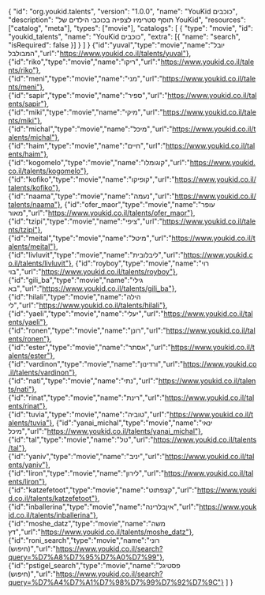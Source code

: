 {
  "id": "org.youkid.talents",
  "version": "1.0.0",
  "name": "YouKid כוכבים",
  "description": "תוסף סטרימיו לצפייה בכוכבי הילדים של YouKid",
  "resources": ["catalog", "meta"],
  "types": ["movie"],
  "catalogs": [
    {
      "type": "movie",
      "id": "youkid_talents",
      "name": "YouKid כוכבים",
      "extra": [{ "name": "search", "isRequired": false }]
    }
  ]
}
    {"id":"yuval","type":"movie","name":"יובל המבולבל","url":"https://www.youkid.co.il/talents/yuval"},
    {"id":"riko","type":"movie","name":"ריקו","url":"https://www.youkid.co.il/talents/riko"},
    {"id":"meni","type":"movie","name":"מני","url":"https://www.youkid.co.il/talents/meni"},
    {"id":"sapir","type":"movie","name":"ספיר","url":"https://www.youkid.co.il/talents/sapir"},
    {"id":"miki","type":"movie","name":"מיקי","url":"https://www.youkid.co.il/talents/miki"},
    {"id":"michal","type":"movie","name":"מיכל","url":"https://www.youkid.co.il/talents/michal"},
    {"id":"haim","type":"movie","name":"חיים","url":"https://www.youkid.co.il/talents/haim"},
    {"id":"kogomelo","type":"movie","name":"קוגומלו","url":"https://www.youkid.co.il/talents/kogomelo"},
    {"id":"kofiko","type":"movie","name":"קופיקו","url":"https://www.youkid.co.il/talents/kofiko"},
    {"id":"naama","type":"movie","name":"נעמה","url":"https://www.youkid.co.il/talents/naama"},
    {"id":"ofer_maor","type":"movie","name":"עופר מאור","url":"https://www.youkid.co.il/talents/ofer_maor"},
    {"id":"tzipi","type":"movie","name":"ציפי","url":"https://www.youkid.co.il/talents/tzipi"},
    {"id":"meital","type":"movie","name":"מיטל","url":"https://www.youkid.co.il/talents/meital"},
    {"id":"livluvit","type":"movie","name":"ליבלובית","url":"https://www.youkid.co.il/talents/livluvit"},
    {"id":"royboy","type":"movie","name":"רוי בוי","url":"https://www.youkid.co.il/talents/royboy"},
    {"id":"gili_ba","type":"movie","name":"גילי בא","url":"https://www.youkid.co.il/talents/gili_ba"},
    {"id":"hilali","type":"movie","name":"הילה לי","url":"https://www.youkid.co.il/talents/hilali"},
    {"id":"yaeli","type":"movie","name":"יעלי","url":"https://www.youkid.co.il/talents/yaeli"},
    {"id":"ronen","type":"movie","name":"רונן","url":"https://www.youkid.co.il/talents/ronen"},
    {"id":"ester","type":"movie","name":"אסתר","url":"https://www.youkid.co.il/talents/ester"},
    {"id":"vardinon","type":"movie","name":"ורדינון","url":"https://www.youkid.co.il/talents/vardinon"},
    {"id":"nati","type":"movie","name":"נתי","url":"https://www.youkid.co.il/talents/nati"},
    {"id":"rinat","type":"movie","name":"רינת","url":"https://www.youkid.co.il/talents/rinat"},
    {"id":"tuvia","type":"movie","name":"טוביה","url":"https://www.youkid.co.il/talents/tuvia"},
    {"id":"yanai_michal","type":"movie","name":"ינאי מיכל","url":"https://www.youkid.co.il/talents/yanai_michal"},
    {"id":"tal","type":"movie","name":"טל","url":"https://www.youkid.co.il/talents/tal"},
    {"id":"yaniv","type":"movie","name":"יניב","url":"https://www.youkid.co.il/talents/yaniv"},
    {"id":"liron","type":"movie","name":"לירון","url":"https://www.youkid.co.il/talents/liron"},
    {"id":"katzefetoot","type":"movie","name":"קצפתוט","url":"https://www.youkid.co.il/talents/katzefetoot"},
    {"id":"inballerina","type":"movie","name":"איןבלרינה","url":"https://www.youkid.co.il/talents/inballerina"},
    {"id":"moshe_datz","type":"movie","name":"משה דץ","url":"https://www.youkid.co.il/talents/moshe_datz"},
    {"id":"roni_search","type":"movie","name":"רוני (חיפוש)","url":"https://www.youkid.co.il/search?query=%D7%A8%D7%95%D7%A0%D7%99"},
    {"id":"pstigel_search","type":"movie","name":"פסטיגל (חיפוש)","url":"https://www.youkid.co.il/search?query=%D7%A4%D7%A1%D7%98%D7%99%D7%92%D7%9C"}
  ]
}
